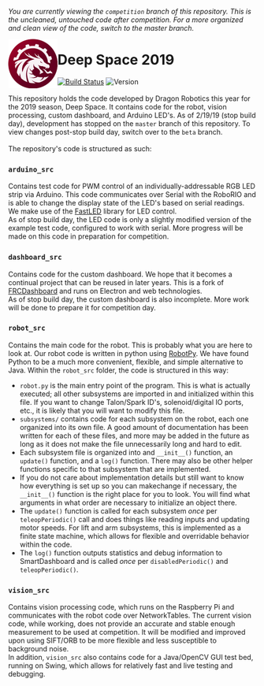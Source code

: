 _You are currently viewing the `competition` branch of this repository. This is the uncleaned, untouched code after competition. For a more organized and clean view of the code, switch to the master branch._

<img src="logo.png" align="left" height=100 />

# Deep Space 2019
[![Build Status](https://travis-ci.org/dragonrobotics/2019-DeepSpace.svg?branch=master)](https://travis-ci.org/dragonrobotics/2019-DeepSpace) ![Version](https://img.shields.io/badge/version-v2019.1.0-informational.svg)<br><br>
This repository holds the code developed by Dragon Robotics this year for the 2019 season, Deep Space.  It contains code for the robot, vision processing, custom dashboard, and Arduino LED's.  As of 2/19/19 (stop build day), development has stopped on the `master` branch of this repository.  To view changes post-stop build day, switch over to the `beta` branch.
<br><br>
The repository's code is structured as such:
### `arduino_src`
Contains test code for PWM control of an individually-addressable RGB LED strip via Arduino.  This code communicates over Serial with the RoboRIO and is able to change the display state of the LED's based on serial readings.  We make use of the [FastLED](http://fastled.io/) library for LED control. <br>
As of stop build day, the LED code is only a slightly modified version of the example test code, configured to work with serial.  More progress will be made on this code in preparation for competition.

### `dashboard_src`
Contains code for the custom dashboard.  We hope that it becomes a continual project that can be reused in later years.  This is a fork of [FRCDashboard](https://github.com/FRCDashboard/FRCDashboard) and runs on Electron and web technologies. <br>
As of stop build day, the custom dashboard is also incomplete.  More work will be done to prepare it for competition day.

### `robot_src`
Contains the main code for the robot. This is probably what you are here to look at.
Our robot code is written in python using [RobotPy](https://robotpy.readthedocs.io/en/stable/).  We have found Python to be a much more convenient, flexible, and simple alternative to Java.  Within the `robot_src` folder, the code is structured in this way:
- `robot.py` is the main entry point of the program.  This is what is actually executed; all other subsystems are imported in and initialized within this file.  If you want to change Talon/Spark ID's, solenoid/digital IO ports, etc., it is likely that you will want to modify this file.
- `subsystems/` contains code for each subsystem on the robot, each one organized into its own file.  A good amount of documentation has been written for each of these files, and more may be added in the future as long as it does not make the file unnecessarily long and hard to edit.
- Each subsystem file is organized into and `__init__()` function, an `update()` function, and a `log()` function.  There may also be other helper functions specific to that subsystem that are implemented.
- If you do not care about implementation details but still want to know how everything is set up so you can makechange if necessary, the `__init__()` function is the right place for you to look.  You will find what arguments in what order are necessary to initialize an object there.
- The `update()` function is called for each subsystem _once_ per `teleopPeriodic()` call and does things like reading inputs and updating motor speeds.  For lift and arm subsystems, this is implemented as a finite state machine, which allows for flexible and overridable behavior within the code.
- The `log()` function outputs statistics and debug information to SmartDashboard and is called _once_ per `disabledPeriodic()` and `teleopPeriodic()`.

### `vision_src`
Contains vision processing code, which runs on the Raspberry Pi and communicates with the robot code over NetworkTables.
The current vision code, while working, does not provide an accurate and stable enough measurement to be used at competition.  It will be modified and improved upon using SIFT/ORB to be more flexible and less susceptible to background noise. <br>
In addition, `vision_src` also contains code for a Java/OpenCV GUI test bed, running on Swing, which allows for relatively fast and live testing and debugging.
